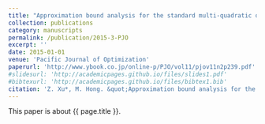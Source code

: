 ```yaml
---
title: "Approximation bound analysis for the standard multi-quadratic optimization problem"
collection: publications
category: manuscripts
permalink: /publication/2015-3-PJO
excerpt: ''
date: 2015-01-01
venue: 'Pacific Journal of Optimization'
paperurl: 'http://www.ybook.co.jp/online-p/PJO/vol11/pjov11n2p239.pdf'
#slidesurl: 'http://academicpages.github.io/files/slides1.pdf'
#bibtexurl: 'http://academicpages.github.io/files/bibtex1.bib'
citation: 'Z. Xu*, M. Hong. &quot;Approximation bound analysis for the standard multi-quadratic optimization problem.&quot; <i>Journal of the Operations Research Society of China</i>. 2：239-255, 2015.'
---
```


This paper is about {{ page.title }}.
